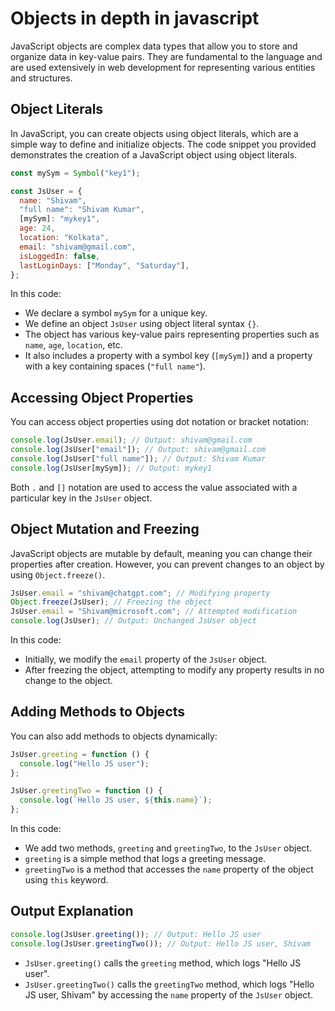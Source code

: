 # Objects in depth in javascript

JavaScript objects are complex data types that allow you to store and organize data in key-value pairs. They are fundamental to the language and are used extensively in web development for representing various entities and structures.

## Object Literals

In JavaScript, you can create objects using object literals, which are a simple way to define and initialize objects. The code snippet you provided demonstrates the creation of a JavaScript object using object literals.

```javascript
const mySym = Symbol("key1");

const JsUser = {
  name: "Shivam",
  "full name": "Shivam Kumar",
  [mySym]: "mykey1",
  age: 24,
  location: "Kolkata",
  email: "shivam@gmail.com",
  isLoggedIn: false,
  lastLoginDays: ["Monday", "Saturday"],
};
```

In this code:

- We declare a symbol `mySym` for a unique key.
- We define an object `JsUser` using object literal syntax `{}`.
- The object has various key-value pairs representing properties such as `name`, `age`, `location`, etc.
- It also includes a property with a symbol key (`[mySym]`) and a property with a key containing spaces (`"full name"`).

## Accessing Object Properties

You can access object properties using dot notation or bracket notation:

```javascript
console.log(JsUser.email); // Output: shivam@gmail.com
console.log(JsUser["email"]); // Output: shivam@gmail.com
console.log(JsUser["full name"]); // Output: Shivam Kumar
console.log(JsUser[mySym]); // Output: mykey1
```

Both `.` and `[]` notation are used to access the value associated with a particular key in the `JsUser` object.

## Object Mutation and Freezing

JavaScript objects are mutable by default, meaning you can change their properties after creation. However, you can prevent changes to an object by using `Object.freeze()`.

```javascript
JsUser.email = "shivam@chatgpt.com"; // Modifying property
Object.freeze(JsUser); // Freezing the object
JsUser.email = "Shivam@microsoft.com"; // Attempted modification
console.log(JsUser); // Output: Unchanged JsUser object
```

In this code:

- Initially, we modify the `email` property of the `JsUser` object.
- After freezing the object, attempting to modify any property results in no change to the object.

## Adding Methods to Objects

You can also add methods to objects dynamically:

```javascript
JsUser.greeting = function () {
  console.log("Hello JS user");
};

JsUser.greetingTwo = function () {
  console.log(`Hello JS user, ${this.name}`);
};
```

In this code:

- We add two methods, `greeting` and `greetingTwo`, to the `JsUser` object.
- `greeting` is a simple method that logs a greeting message.
- `greetingTwo` is a method that accesses the `name` property of the object using `this` keyword.

## Output Explanation

```javascript
console.log(JsUser.greeting()); // Output: Hello JS user
console.log(JsUser.greetingTwo()); // Output: Hello JS user, Shivam
```

- `JsUser.greeting()` calls the `greeting` method, which logs "Hello JS user".
- `JsUser.greetingTwo()` calls the `greetingTwo` method, which logs "Hello JS user, Shivam" by accessing the `name` property of the `JsUser` object.
